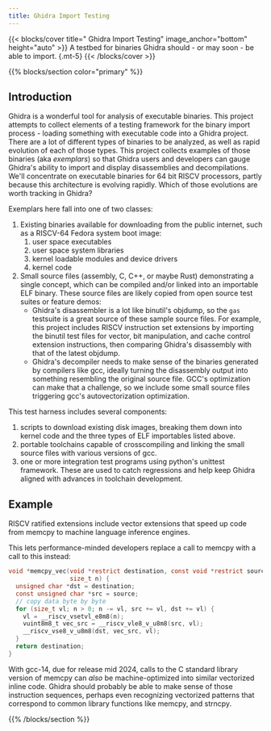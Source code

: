 ```yaml
---
title: Ghidra Import Testing
---
```


{{< blocks/cover title=" Ghidra Import Testing" image_anchor="bottom" height="auto" >}}
A testbed for binaries Ghidra should - or may soon - be able to import.
{.mt-5}
{{< /blocks/cover >}}

{{% blocks/section color="primary" %}}

## Introduction

Ghidra is a wonderful tool for analysis of executable binaries. This project attempts to collect
elements of a testing framework for the binary import process - loading something with executable
code into a Ghidra project.  There are a lot of different types of binaries to be analyzed, as well as
rapid evolution of each of those types.  This project collects examples of those binaries (aka *exemplars*)
so that Ghidra users and developers can gauge Ghidra's ability to import and display disassemblies and
decompilations.  We'll concentrate on executable binaries for 64 bit RISCV processors, partly because this
architecture is evolving rapidly.  Which of those evolutions are worth tracking in Ghidra?

Exemplars here fall into one of two classes:

1. Existing binaries available for downloading from the public internet, such as a RISCV-64 Fedora system boot image:
    1. user space executables
    2. user space system libraries
    3. kernel loadable modules and device drivers
    4. kernel code
2. Small source files (assembly, C, C++, or maybe Rust) demonstrating a single concept, which can be compiled and/or linked into
   an importable ELF binary.  These source files are likely copied from open source test suites or feature demos:
   * Ghidra's disassembler is a lot like binutil's objdump, so the `gas` testsuite is a great source of these sample source files.
     For example, this project includes RISCV instruction set extensions by importing the binutil test files for vector, bit manipulation,
     and cache control extension instructions, then comparing Ghidra's disassembly with that of the latest objdump.
   * Ghidra's decompiler needs to make sense of the binaries generated by compilers like gcc, ideally turning the disassembly output
     into something resembling the original source file.  GCC's optimization can make that a challenge, so we include some small source files
     triggering gcc's autovectorization optimization.

This test harness includes several components:

1. scripts to download existing disk images, breaking them down into kernel code and the three types of ELF importables listed above.
2. portable toolchains capable of crosscompiling and linking the small source files with various versions of gcc.
3. one or more integration test programs using python's unittest framework.  These are used to catch regressions and help keep Ghidra aligned with
   advances in toolchain development.

## Example

RISCV ratified extensions include vector extensions that speed up code from memcpy to machine language inference engines.

This lets performance-minded developers replace a call to memcpy with a call to this instead:

```c
void *memcpy_vec(void *restrict destination, const void *restrict source,
                 size_t n) {
  unsigned char *dst = destination;
  const unsigned char *src = source;
  // copy data byte by byte
  for (size_t vl; n > 0; n -= vl, src += vl, dst += vl) {
    vl = __riscv_vsetvl_e8m8(n);
    vuint8m8_t vec_src = __riscv_vle8_v_u8m8(src, vl);
    __riscv_vse8_v_u8m8(dst, vec_src, vl);
  }
  return destination;
}
```

With gcc-14, due for release mid 2024, calls to the C standard library version of memcpy can *also* be machine-optimized into similar vectorized
inline code.  Ghidra should probably be able to make sense of those instruction sequences, perhaps even recognizing vectorized patterns that
correspond to common library functions like memcpy, and strncpy.

{{% /blocks/section %}}
